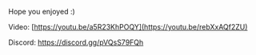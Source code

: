 Hope you enjoyed :)

Video: [https://youtu.be/a5R23KhPOQY](https://youtu.be/rebXxAQf2ZU)

Discord: https://discord.gg/pVQsS79FQh
